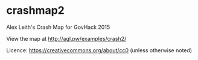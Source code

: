 # crashmap2

Alex Leith's Crash Map for GovHack 2015

View the map at http://agl.pw/examples/crash2/

Licence: https://creativecommons.org/about/cc0 (unless otherwise noted)
